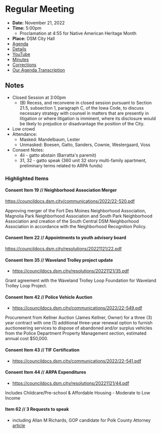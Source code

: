 # Regular Meeting

- **Date:** November 21, 2022
- **Time:** 5:00pm
    - Proclamation at 4:55 for Native American Heritage Month 
- **Place:** DSM City Hall
- [Agenda](https://councildocs.dsm.city/agendas/ag20221121.pdf)
- [Details](https://www.dsm.city/citycouncil_detail_T60_R2188.php)
- [YouTube](https://youtu.be/JlnIQhzIE5Y)
- [Minutes](https://councildocs.dsm.city/minutes/as20221121.pdf)
- [Corrections](https://councildocs.dsm.city/corrections/20221121%20CAP.pdf)
- [Our Agenda Transcription](#/view/agenda~2022~transcription~11-21_RM)

## Notes

- Closed Session at 3:00pm
    - (B) Recess, and reconvene in closed session pursuant to Section 21.5, subsection 1, paragraph C, of the Iowa Code, to discuss necessary strategy with counsel in matters that are presently in litigation or where litigation is imminent, where its disclosure would be likely to prejudice or disadvantage the position of the City. 
- Low crowd
- Attendance:
    - Masked: Mandelbaum, Lester
    - Unmasked: Boesen, Gatto, Sanders, Cownie, Westergaard, Voss
- Consent Notes:
    - 4ii - gatto abstain (Barratta's paremit)
    - 31, 32 - gatto speak (360 unit 32 story multi-family apartment, preliminary terms related to ARPA funds)

### Highlighted Items

#### Consent Item 19 // Neighborhood Association Merger

https://councildocs.dsm.city/communications/2022/22-520.pdf

Approving merger of the Fort Des Moines Neighborhood Association, Magnolia Park Neighborhood Association and South Park Neighborhood Association and creation of the South Central DSM Neighborhood Association in accordance with the Neighborhood Recognition Policy. 

#### Consent Item 22 // Appointments to youth advisory board

https://councildocs.dsm.city/resolutions/20221121/22.pdf

#### Consent Item 35 // Waveland Trolley project update

- https://councildocs.dsm.city/resolutions/20221121/35.pdf

Grant agreement with the Waveland Trolley Loop Foundation for Waveland Trolley Loop Project. 

#### Consent Item 42 // Police Vehicle Auction

- https://councildocs.dsm.city/communications/2022/22-549.pdf

Procurement from Kellner Auction (James Kellner, Owner) for a three (3) year contract with one (1) additional three-year renewal option to furnish auctioneering services to dispose of abandoned and/or surplus vehicles from the Police Department Property Management section, estimated annual cost $50,000. 

#### Consent Item 43 // TIF Certification

- https://councildocs.dsm.city/communications/2022/22-541.pdf

#### Consent Item 44 // ARPA Expenditures

- https://councildocs.dsm.city/resolutions/20221121/44.pdf

Includes Childcare/Pre-school & Affordable Housing - Moderate to Low Income

#### Item 62 // 3 Requests to speak

- including Allan M Richards, GOP candidate for Polk County Attorney [article](https://www.desmoinesregister.com/story/news/politics/elections/2022/10/16/polk-county-attorney-who-is-running-and-what-are-their-issues/69556473007/)
